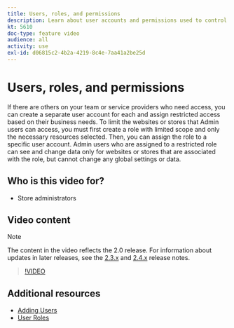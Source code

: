 ```yaml
---
title: Users, roles, and permissions
description: Learn about user accounts and permissions used to control access to [!DNL Commerce] website and store data in the Admin.
kt: 5610
doc-type: feature video
audience: all
activity: use
exl-id: d06815c2-4b2a-4219-8c4e-7aa41a2be25d
---
```

# Users, roles, and permissions

If there are others on your team or service providers who need access, you can create a separate user account for each and assign restricted access based on their business needs. To limit the websites or stores that Admin users can access, you must first create a role with limited scope and only the necessary resources selected. Then, you can assign the role to a specific user account. Admin users who are assigned to a restricted role can see and change data only for websites or stores that are associated with the role, but cannot change any global settings or data.

## Who is this video for?

- Store administrators

## Video content

>[!NOTE]
>
>The content in the video reflects the 2.0 release. For information about updates in later releases, see the [2.3.x](https://devdocs.magento.com/guides/v2.3/release-notes/bk-release-notes.html) and [2.4.x](https://devdocs.magento.com/guides/v2.4/release-notes/bk-release-notes.html) release notes.

>[!VIDEO](https://video.tv.adobe.com/v/35788?quality=12&learn=on)

## Additional resources

- [Adding Users](https://docs.magento.com/user-guide/system/permissions-users-all.html)
- [User Roles](https://docs.magento.com/user-guide/system/permissions-user-roles.html)
